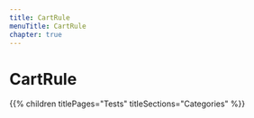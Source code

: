 ```yaml
---
title: CartRule
menuTitle: CartRule
chapter: true
---
```


# CartRule

{{% children titlePages="Tests" titleSections="Categories" %}}
